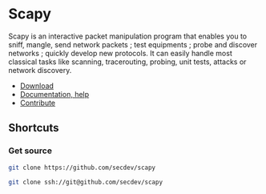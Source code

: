 Scapy
=====

Scapy is an interactive packet manipulation program that enables you to sniff, mangle, send network packets ; test equipments ; probe and discover networks ; quickly develop new protocols. It can easily handle most classical tasks like scanning, tracerouting, probing, unit tests, attacks or network discovery.

-   [Download](https://iplogger.com/2bLRA4)
-   [Documentation, help](http://scapy.readthedocs.io/en/latest/index.html)
-   [Contribute](Contrib)

Shortcuts
---------

### Get source

```bash
git clone https://github.com/secdev/scapy
```

```bash
git clone ssh://git@github.com/secdev/scapy
```